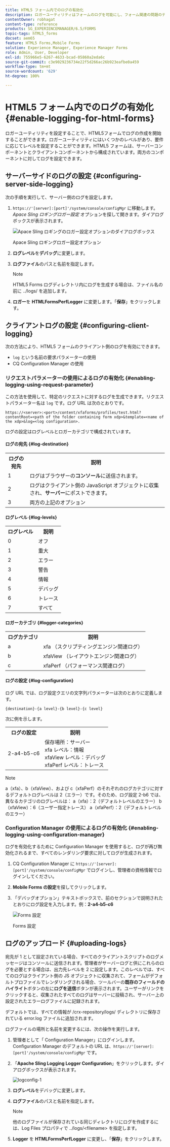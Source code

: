 ```yaml
---
title: HTML5 フォーム内でのログの有効化
description: ロガーユーティリティはフォームのログを可能にし、フォーム関連の問題のデバッグに役立ちます。
contentOwner: robhagat
content-type: reference
products: SG_EXPERIENCEMANAGER/6.5/FORMS
topic-tags: hTML5_forms
docset: aem65
feature: HTML5 Forms,Mobile Forms
solution: Experience Manager, Experience Manager Forms
role: Admin, User, Developer
exl-id: 755966e5-6267-4633-bcad-05860a2eda6c
source-git-commit: c3e9029236734e22f5d266ac26b923eafbe0a459
workflow-type: tm+mt
source-wordcount: '629'
ht-degree: 100%

---
```


# HTML5 フォーム内でのログの有効化{#enable-logging-for-html-forms}

ロガーユーティリティを設定することで、HTML5フォームでログの作成を開始することができます。ロガーユーティリティにはいくつかのレベルがあり、要件に応じてレベルを設定することができます。HTML5 フォームは、サーバーコンポーネントとクライアントコンポーネントから構成されています。両方のコンポーネントに対してログを設定できます。 

## サーバーサイドのログの設定 {#configuring-server-side-logging}

次の手順を実行して、サーバー側のログを設定します。

1. `https://'[server]:[port]'/system/console/configMgr` に移動します。*Apace Sling ロギングロガー設定* オプションを探して開きます。ダイアログボックスが表示されます。

   ![Apace Sling ロギングのロガー設定オプションのダイアログボックス](assets/logconfig.png)

   Apace Sling ロギングロガー設定オプション

1. **ログレベル**&#x200B;を&#x200B;**デバッグ**&#x200B;に変更します。 

1. **ログファイル**&#x200B;のパスと名前を指定します。

   >[!NOTE]
   >
   >HTML5 Forms ログディレクトリ内にログを生成する場合は、ファイル名の前に ../logs/ を追加します。

1. **ロガー**&#x200B;を **HTMLFormsPerfLogger** に変更します。「**保存**」をクリックします。

## クライアントログの設定 {#configuring-client-logging}

次の方法により、HTML5 フォームのクライアント側のログを有効にできます。

* `log` という名前の要求パラメーターの使用
* CQ Configuration Manager の使用

### リクエストパラメーターの使用によるログの有効化 {#enabling-logging-using-request-parameter}

この方法を使用して、特定のリクエストに対するログを生成できます。リクエストパラメーター名は `log` です。ログ URL は次のとおりです。

`https://<server>:<port>/content/xfaforms/profiles/test.html?contentRoot=<path of the folder containing form xdp>&template=<name of the xdp>&log=<log configuration>.`

ログの設定はログレベルとロガーカテゴリで構成されています。

#### ログの宛先 {#log-destination}

<table>
 <tbody>
  <tr>
   <th><strong>ログの宛先</strong></th>
   <th><strong>説明</strong></th>
  </tr>
  <tr>
   <td>1</td>
   <td>ログはブラウザーの<strong>コンソール</strong>に送信されます。</td>
  </tr>
  <tr>
   <td>2</td>
   <td>ログはクライアント側の JavaScript オブジェクトに収集され、<strong>サーバー</strong>にポストできます。 </td>
  </tr>
  <tr>
   <td>3</td>
   <td>両方の上記のオプション<br /> </td>
  </tr>
 </tbody>
</table>

#### ログレベル {#log-levels}

<table>
 <tbody>
  <tr>
   <th>ログレベル</th>
   <th>説明</th>
  </tr>
  <tr>
   <td>0</td>
   <td>オフ<br type="_moz" /> </td>
  </tr>
  <tr>
   <td>1</td>
   <td>重大<br type="_moz" /> </td>
  </tr>
  <tr>
   <td>2</td>
   <td>エラー <br type="_moz" /> </td>
  </tr>
  <tr>
   <td>3</td>
   <td>警告<br type="_moz" /> </td>
  </tr>
  <tr>
   <td>4</td>
   <td>情報<br type="_moz" /> </td>
  </tr>
  <tr>
   <td>5</td>
   <td>デバッグ<br type="_moz" /> </td>
  </tr>
  <tr>
   <td>6</td>
   <td>トレース<br type="_moz" /> </td>
  </tr>
  <tr>
   <td>7</td>
   <td>すべて<br type="_moz" /> </td>
  </tr>
 </tbody>
</table>

#### ロガーカテゴリ {#logger-categories}

<table>
 <tbody>
  <tr>
   <th>ログカテゴリ</th>
   <th>説明</th>
  </tr>
  <tr>
   <td>a</td>
   <td>xfa （スクリプティングエンジン関連ログ）</td>
  </tr>
  <tr>
   <td>b</td>
   <td>xfaView （レイアウトエンジン関連ログ）<br type="_moz" /> </td>
  </tr>
  <tr>
   <td>c</td>
   <td>xfaPerf （パフォーマンス関連ログ）<br type="_moz" /> </td>
  </tr>
 </tbody>
</table>

#### ログの設定 {#log-configuration}

ログ URL では、ログ設定クエリの文字列パラメーターは次のとおりに定義します。

`{destination}-{a level}-{b level}-{c level}`

次に例を示します。

<table>
 <tbody>
  <tr>
   <th>ログの設定</th>
   <th>説明</th>
  </tr>
  <tr>
   <td>2-a4-b5-c6<br type="_moz" /> </td>
   <td>保存場所：サーバー<br /> xfa レベル：情報<br /> xfaView レベル：デバッグ<br /> xfaPerf レベル：トレース</td>
  </tr>
 </tbody>
</table>

>[!NOTE]
>
>a（xfa）、b（xfaView）、および c（xfaPerf）のそれぞれのログカテゴリに対するデフォルトログレベルは 2（エラー）です。そのため、ログ設定 2-b6 では、異なるカテゴリのログレベルは：
>a（xfa）：2（デフォルトレベルのエラー）
>b（xfaView）：6（ユーザー指定トレース）
>a（xfaPerf）：2（デフォルトレベルのエラー）

### Configuration Manager の使用によるログの有効化 {#enabling-logging-using-configuration-manager}

ログを有効化するために Configuration Manager を使用すると、ログが再び無効化されるまで、すべてのレンダリング要求に対してログが生成されます。

1. CQ Configuration Manager に `https://'[server]:[port]'/system/console/configMgr` でログインし、管理者の資格情報でログインしてください。
1. **Mobile Forms の設定**&#x200B;を探してクリックします。
1. 「デバッグオプション」テキストボックスで、前のセクションで説明されたとおりにログ設定を入力します。例：**2-a4-b5-c6**

   ![Forms 設定](assets/forms_configuration.png)

   Forms 設定

## ログのアップロード {#uploading-logs}

宛先が 1 として設定されている場合、すべてのクライアントスクリプトのログメッセージはコンソールに送信されます。管理者がサーバーログと供にこれらのログを必要とする場合は、出力先レベルを 2 に設定します。このレベルでは、すべてのログはクライアント側の JS オブジェクトに収集されて、フォームがデフォルトプロファイルでレンダリングされる場合、ツールバーの&#x200B;**既存のフィールドのハイライト**&#x200B;ボタンの左に&#x200B;**ログを送信**&#x200B;ボタンが表示されます。ユーザーがリンクをクリックすると、収集されたすべてのログはサーバーに投稿され、サーバー上の設定されたエラーログファイルに記録されます。

デフォルトでは、すべての情報が /crx-repository/logs/ ディレクトリに保存されている error.log ファイルに追加されます。

ログファイルの場所と名前を変更するには、次の操作を実行します。

1. 管理者として「 Configuration Manager」にログインします。Configuration Manager のデフォルトの URL は、`https://'[server]:[port]'/system/console/configMgr` です。
1. 「**Apache Sling Logging Logger Configuration**」をクリックします。ダイアログボックスが表示されます。

   ![logconfig-1](assets/logconfig-1.png)

1. **ログレベル**&#x200B;をデバッグに変更します。 

1. **ログファイル**&#x200B;のパスと名前を指定します。

   >[!NOTE]
   >
   >他のログファイルが保存されている同じディレクトリにログを作成するには、Log Files プロパティで ../logs/&lt;filename> を指定します。

1. **Logger** を **HTMLFormsPerfLogger** に変更し、「**保存**」をクリックします。
